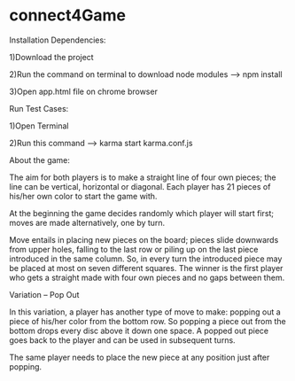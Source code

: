 # connect4Game
 
 Installation Dependencies:
 
 1)Download the project
 
 2)Run the command on terminal to download node modules --> npm install
 
 3)Open app.html file on chrome browser
 
 Run Test Cases:
 
 1)Open Terminal
 
 2)Run this command --> karma start karma.conf.js
 


About the game:

The aim for both players is to make a straight line of four own pieces; the line can be vertical, horizontal or diagonal. Each player has 21 pieces of his/her own color to start the game with. 

At the beginning the game decides randomly which player will start first; moves are made alternatively, one by turn.  

Move entails in placing new pieces on the board; pieces slide downwards from upper holes, falling to the last row or piling up on the last piece introduced in the same column. So, in every turn the introduced piece may be placed at most on seven different squares. The winner is the first player who gets a straight made with four own pieces and no gaps between them. 

Variation – Pop Out 

In this variation, a player has another type of move to make: popping out a piece of his/her color from the bottom row. So popping a piece out from the bottom drops every disc above it down one space.  A popped out piece goes back to the player and can be used in subsequent turns. 

The same player needs to place the new piece at any position just after popping.
